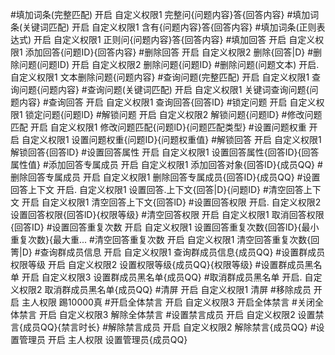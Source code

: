 #填加词条(完整匹配)               开启        自定义权限1          完整问{问题内容}答{回答内容}
#填加词条(关键词匹配)            开启        自定义权限1         含有{问题内容}答{回答内容}
#填加词条(正则表达式)            开启        自定义权限1          正则问{问题内容}答{回答内容}
#填加回答                             开启        自定义权限1         添加回答{问题ID}{回答内容}
#删除回答                             开启        自定义权限2         删除{回答|D}
#删除问题(问题ID)                  开启        自定义权限2         删除问题{问题ID}
#删除问题(问题文本)               开启.        自定义权限1         文本删除问题{问题内容}
#查询问题(完整匹配)               开启        自定义权限1          查询问题{问题内容}
#查询问题(关键词匹配)            开启        自定义权限1         关键词查询问题{问题内容}
#查询回答                             开启        自定义权限1         查询回答{回答lD}
#锁定问题                             开启        自定义权限1         锁定问题{问题lD}
#解锁问题                             开启        自定义权限2         解锁问题{问题lD}
#修改问题匹配                       开启        自定义权限1         修改问题匹配{问题lD}{问题匹配类型}
#设置问题权重                       开启        自定义权限1         设置问题权重{问题ID}{问题权重值}
#解锁回答                             开启        自定义权限1         解锁回答{回答lD}
#设置回答属性                       开启        自定义权限1         设置回答属性{回答ID}{回答属性值}
#添加回答专属成员                 开启        自定义权限1         添加回答对象{回答lD}{成员QQ}
#删除回答专属成员                 开启        自定义权限1         删除回答专属成员{回答ID}{成员QQ}
#设置回答上下文                    开启.        自定义权限1         设置回答.上下文{回答|D}{问题ID}
#清空回答上下文                    开启        自定义权限1         清空回答上下文{回答lD}
#设置回答权限                       开启.        自定义权限2         设置回答权限{回答lD}{权限等级}
#清空回答权限                   开启              自定义权限1          取消回答权限{回答ID}
#设置回答重复次数                 开启        自定义权限1         设置回答重复次数{回答lD}{最小重复次数}{最大重...
#清空回答重复次数                 开启        自定义权限1         清空回答重复次数{回箐|D}
#查询群成员信息                    开启        自定义权限1         查询群成员信息{成员QQ}
#设置群成员权限等级              开启        自定义权限2         设置权限等级{成员QQ}{权限等级}
#设置群成员黑名单                 开启        自定义权限3         设置群成员黑名单{成员QQ}
#取消群成员黑名单                 开启.        自定义权限2         取消群成员黑名单{成员QQ}
#清屏                                  开启        自定义权限1         清屏
#移除成员                             开启        主人权限              踢10000真
#开启全体禁言                       开启        自定义权限3         开启全体禁言
#关闭全体禁言                        开启        自定义权限3         解除全体禁言
#设置禁言成员                       开启        自定义权限2         设置禁言{成员QQ}{禁言时长}
#解除禁言成员                       开启        自定义权限2         解除禁言{成员QQ}
#设置管理员                         开启        主人权限             设置管理员{成员QQ}